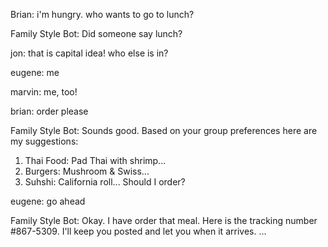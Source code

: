 Brian: 
i'm hungry. who wants to go to lunch?

Family Style Bot:
Did someone say lunch? 

jon:
that is capital idea! who else is in?

eugene:
me

marvin:
me, too!

brian: order please

Family Style Bot:
Sounds good. Based on your group preferences here are my suggestions:
1) Thai Food: Pad Thai with shrimp...
2) Burgers: Mushroom & Swiss...
3) Suhshi: California roll...
Should I order?

eugene:
go ahead

Family Style Bot:
Okay. I have order that meal. Here is the tracking number #867-5309. I'll keep you posted and let you when it arrives.
...

